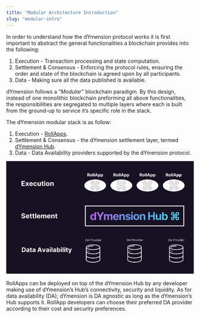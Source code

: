 ```yaml
---
title: "Modular Architecture Introduction"
slug: "modular-intro"
---
```


In order to understand how the dYmension protocol works it is first important to abstract the general functionalities a blockchain provides into the following:

1. Execution - Transaction processing and state computation.
2. Settlement & Consensus  - Enforcing the protocol rules, ensuring the order and state of the blockchain is agreed upon by all participants. 
3. Data  - Making sure all the data published is available.

dYmension follows a “*Modular”* blockchain paradigm. By this design, instead of one monolithic blockchain preforming all above functionalities, the responsibilities are segregated to multiple layers where each is built from the ground-up to service it’s specific role in the stack.

The dYmension modular stack is as follow:

1. Execution - [RollApps](./rollapps.md).
2. Settlement & Consensus - the dYmension settlement layer, termed [dYmension Hub](./dymension-hub.md).
3. Data - Data Availability providers supported by the dYmension protocol.

![Modular Blockchain](./images/modular-architecture-overview.svg)

RollApps can be deployed on top of the dYmension Hub by any developer making use of dYmension’s Hub’s connectivity, security and liquidity. As for data availability (DA); dYmension is DA agnostic as long as the dYmension’s Hub supports it. RollApp developers can choose their preferred DA provider according to their cost and security preferences.
